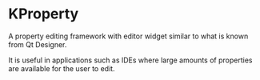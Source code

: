 # KProperty

A property editing framework with editor widget similar to what is known from Qt Designer.

It is useful in applications such as IDEs where large amounts of properties are available for the user to edit.
